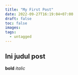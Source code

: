 ```yaml
---
title: "My First Post"
date: 2022-09-27T16:19:04+07:00
draft: false
toc: false
images:
tags:
  - untagged
---
```


## Ini judul post

**bold** _italic_
